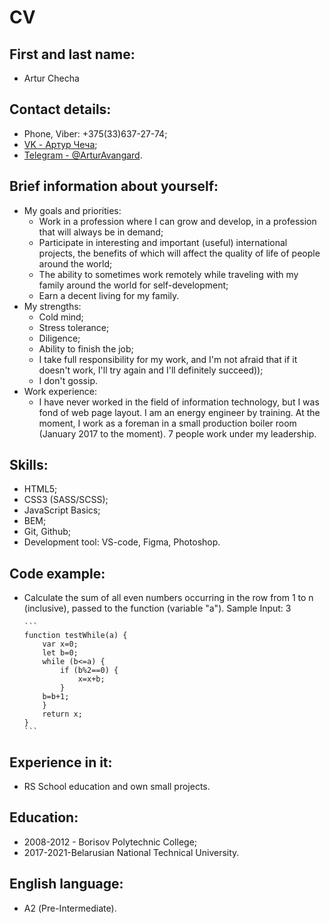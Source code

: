 # CV
## First and last name:
* Artur Checha
## Contact details:
* Phone, Viber: +375(33)637-27-74; 
* [VK - Артур Чеча](https://vk.com/id151579978);
* [Telegram - @ArturAvangard](https://t.me/ArturAvangard).
## Brief information about yourself:
* My goals and priorities:
  * Work in a profession where I can grow and develop, in a profession that will always be in demand;
  * Participate in interesting and important (useful) international projects, the benefits of which will affect the quality of life of people around the world;
  * The ability to sometimes work remotely while traveling with my family around the world for self-development;
  * Earn a decent living for my family.
* My strengths:
  * Cold mind;
  * Stress tolerance;
  * Diligence;
  * Ability to finish the job;
  * I take full responsibility for my work, and I'm not afraid that if it doesn't work, I'll try again and I'll definitely succeed));
  * I don't gossip.
* Work experience:
  * I have never worked in the field of information technology, but I was fond of web page layout. I am an energy engineer by training. At the moment, I work as a foreman in a small production boiler room (January 2017 to the moment). 7 people work under my leadership.
## Skills:
  * HTML5;
  * CSS3 (SASS/SCSS);
  * JavaScript Basics;
  * BEM;
  * Git, Github;
  * Development tool: VS-code, Figma, Photoshop.
  ## Code example:
  * Calculate the sum of all even numbers occurring in the row from 1 to n (inclusive), passed to the function (variable "a"). Sample Input: 3

        ```
        function testWhile(a) {
            var x=0;
            let b=0;
            while (b<=a) {
                if (b%2==0) {
                    x=x+b;
                }
            b=b+1;
            }
            return x;
        }
        ```
        
## Experience in it:
  * RS School education and own small projects.
## Education:
  * 2008-2012 - Borisov Polytechnic College;
  * 2017-2021-Belarusian National Technical University.
## English language:
  * А2 (Pre-Intermediate).